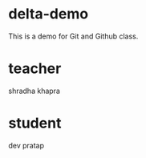 # delta-demo
This is a demo for Git and Github class.

# teacher
shradha khapra 

# student 
dev pratap
